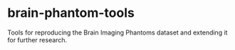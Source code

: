 # brain-phantom-tools
Tools for reproducing the Brain Imaging Phantoms dataset and extending it for further research.
